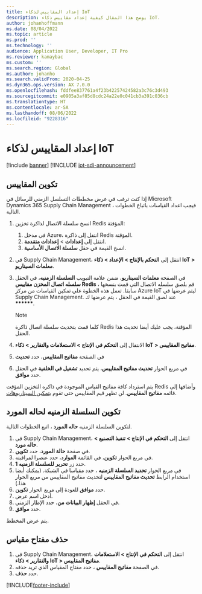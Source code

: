 ```yaml
---
title: إعداد المقاييس لذكاء IoT
description: يوضح هذا المقال كيفية إعداد مقاييس ذكاء IoT.
author: johanhoffmann
ms.date: 08/04/2022
ms.topic: article
ms.prod: ''
ms.technology: ''
audience: Application User, Developer, IT Pro
ms.reviewer: kamaybac
ms.custom: ''
ms.search.region: Global
ms.author: johanho
ms.search.validFrom: 2020-04-25
ms.dyn365.ops.version: AX 7.0.0
ms.openlocfilehash: fddfee837761a4f23b42257424582a3c76c3d493
ms.sourcegitcommit: e0905a3af85d8cdc24a22e0c041cb3a391c036cb
ms.translationtype: HT
ms.contentlocale: ar-SA
ms.lasthandoff: 08/06/2022
ms.locfileid: "9228316"
---
```

# <a name="set-up-metrics-for-iot-intelligence"></a>إعداد المقاييس لذكاء IoT

[!include [banner](../../includes/banner.md)]
[!INCLUDE [iot-sdi-announcement](../../includes/iot-sdi-announcement.md)]

## <a name="configure-metrics"></a>تكوين المقاييس

إذا كنت ترغب في عرض مخططات التسلسل الزمني للرسائل في Microsoft Dynamics 365 Supply Chain Management ، فيجب اعداد القياسات باتباع الخطوات التالية.

1. انسخ سلسلة الاتصال لذاكرة تخزين Redis المؤقتة:

    1. في مدخل Azure، انتقل إلى ذاكرة Redis المؤقتة.
    2. انتقل إلى **إعدادات** \> **إعدادات متقدمة**.
    3. انسخ القيمة في حقل **سلسلة الاتصال الأساسية**.

2. في Supply Chain Management، انتقل إلى **التحكم بالإنتاج \> الإعداد \> ذكاء IoT \> معلمات السيناريو**.
3. في الصفحة **معلمات السيناريو**، ضمن علامة التبويب **السلسلة الزمنيه**، في الحقل **سلسله اتصال المخزن مقاييس Redis** ، قم بلصق سلسله الاتصال التي قمت بنسخها سابقا. تعمل هذه الخطوة علي تمكين القياسات من مركز Azure IoT ليتم عرضها في Supply Chain Management. عند لصق القيمة في الحقل ، يتم عرضها ك **\*\*\*\*\*\***.

    > [!NOTE]
    > كلما قمت بتحديث سلسلة اتصال ذاكرة Redis المؤقتة، يجب عليك أيضا تحديث هذا الحقل.

4. الانتقال إلى **التحكم في الإنتاج \> الاستعلامات والتقارير \> ذكاء IoT \> مفاتيح المقاييس**.
5. في الصفحة **مفاتيح المقاييس**، حدد **تحديث**
6. في مربع الحوار **تحديث مفاتيح المقاييس**، يتم تحديد **تشغيل في الخلفية** في الحقل حدد **موافق**.

يتم استرداد كافة مفاتيح القياس الموجودة في ذاكره التخزين المؤقت Redis وأضافها إلى قائمه **مفاتيح المقاييس**. لن تظهر قيم المقاييس حتى تقوم [بتمكين السيناريوهات](iot-scenario-setup.md).

## <a name="configure-the-resource-status-time-series"></a>تكوين السلسلة الزمنيه لحاله المورد

لتكوين السلسلة الزمنيه **حاله المورد** ، اتبع الخطوات التالية.

1. في Supply Chain Management، انتقل إلى **التحكم في الإنتاج \> تنفيذ التصنيع \> حاله مورد**.
2. في صفحة **حالة المورد**، حدد **تكوين**.
2. في مربع الحوار **تكوين**، في القائمة **الموارد**، حدد عنصرا لمراقبته.
3. حدد زر **تحرير** **للسلسلة الزمنيه 1**.
4. في مربع الحوار **تحديد السلسلة الزمنيه** ، حدد مقياسا في الشبكة. (يمكنك أيضا استخدام الرابط **تحديث مفاتيح المقاييس** لتحديث مفاتيح المقاييس من مربع الحوار هذا.)
5. حدد **موافق** للعودة إلى مربع الحوار **تكوين**.
6. أدخل اسم عرض.
7. في الحقل **إظهار البيانات من**، حدد الإطار الزمني.
8. حدد **موافق**.

يتم عرض المخطط.

## <a name="delete-a-metric-key"></a>حذف مفتاح مقياس

1. في Supply Chain Management، انتقل إلى **التحكم في الإنتاج \> الاستعلامات والتقارير \> ذكاء IoT \> مفاتيح المقاييس**.
2. في الصفحة **مفاتيح المقاييس** ، حدد مفتاح المقياس الذي تريد حذفه.
3. حدد **حذف**.


[!INCLUDE[footer-include](../../includes/footer-banner.md)]